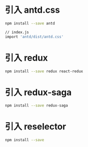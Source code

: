 # 引入 antd.css

```bash
npm install --save antd

// index.js
import 'antd/dist/antd.css'

```

# 引入 redux
```bash
npm install --save redux react-redux
```

# 引入 redux-saga
```bash
npm install --save redux-saga
```

# 引入 reselector
```bash
npm install --save 
```

